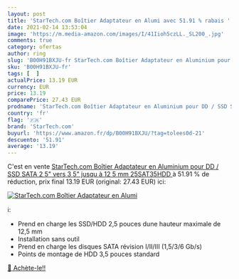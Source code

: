```yaml
---
layout: post
title: 'StarTech.com Boîtier Adaptateur en Alumi avec 51.91 % rabais '
date: 2021-02-14 13:53:04
image: 'https://m.media-amazon.com/images/I/41Iioh5czLL._SL200_.jpg'
comments: true
category: ofertas
author: ring
slug: 'B00H91BXJU-fr StarTech.com Boîtier Adaptateur en Aluminium pour DD / SSD...'
sku: 'B00H91BXJU-fr'
tags: [  ]
actualPrice: 13.19 EUR
currency: EUR
price: 13.19
comparePrice: 27.43 EUR
prodname: 'StarTech.com Boîtier Adaptateur en Aluminium pour DD / SSD SATA 2 5" vers 3 5" jusqu à 12 5 mm  25SAT35HDD '
country: 'fr'
flag: '🇫🇷'
brand: 'StarTech.com'
buyurl: 'https://www.amazon.fr/dp/B00H91BXJU/?tag=tolees0d-21'
descuento: '51.91'
average: '13.19'
---
```


C'est en vente [StarTech.com Boîtier Adaptateur en Aluminium pour DD / SSD SATA 2 5" vers 3 5" jusqu à 12 5 mm  25SAT35HDD ](https://www.amazon.fr/dp/B00H91BXJU/?tag=tolees0d-21)  à  51.91 % de réduction, prix final  13.19 EUR (original: 27.43 EUR) ici:

[![StarTech.com Boîtier Adaptateur en Alumi](https://m.media-amazon.com/images/I/41Iioh5czLL._SL200_.jpg)](https://www.amazon.fr/dp/B00H91BXJU/?tag=tolees0d-21)

ℹ️:

- Prend en charge les SSD/HDD 2,5 pouces dune hauteur maximale de 12,5 mm
- Installation sans outil
- Prend en charge les disques SATA révision I/II/III (1,5/3/6 Gb/s)
- Points de montage de HDD 3,5 pouces standard

[🛒 Achète-le!!](https://www.amazon.fr/dp/B00H91BXJU/?tag=tolees0d-21)
